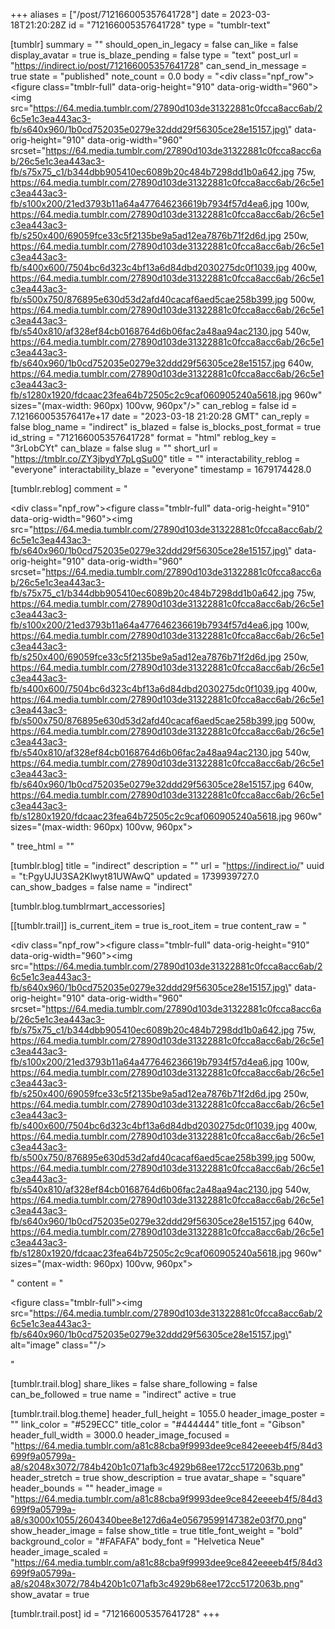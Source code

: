 +++
aliases = ["/post/712166005357641728"]
date = 2023-03-18T21:20:28Z
id = "712166005357641728"
type = "tumblr-text"

[tumblr]
summary = ""
should_open_in_legacy = false
can_like = false
display_avatar = true
is_blaze_pending = false
type = "text"
post_url = "https://indirect.io/post/712166005357641728"
can_send_in_message = true
state = "published"
note_count = 0.0
body = "<div class=\"npf_row\"><figure class=\"tmblr-full\" data-orig-height=\"910\" data-orig-width=\"960\"><img src=\"https://64.media.tumblr.com/27890d103de31322881c0fcca8acc6ab/26c5e1c3ea443ac3-fb/s640x960/1b0cd752035e0279e32ddd29f56305ce28e15157.jpg\" data-orig-height=\"910\" data-orig-width=\"960\" srcset=\"https://64.media.tumblr.com/27890d103de31322881c0fcca8acc6ab/26c5e1c3ea443ac3-fb/s75x75_c1/b344dbb905410ec6089b20c484b7298dd1b0a642.jpg 75w, https://64.media.tumblr.com/27890d103de31322881c0fcca8acc6ab/26c5e1c3ea443ac3-fb/s100x200/21ed3793b11a64a477646236619b7934f57d4ea6.jpg 100w, https://64.media.tumblr.com/27890d103de31322881c0fcca8acc6ab/26c5e1c3ea443ac3-fb/s250x400/69059fce33c5f2135be9a5ad12ea7876b71f2d6d.jpg 250w, https://64.media.tumblr.com/27890d103de31322881c0fcca8acc6ab/26c5e1c3ea443ac3-fb/s400x600/7504bc6d323c4bf13a6d84dbd2030275dc0f1039.jpg 400w, https://64.media.tumblr.com/27890d103de31322881c0fcca8acc6ab/26c5e1c3ea443ac3-fb/s500x750/876895e630d53d2afd40cacaf6aed5cae258b399.jpg 500w, https://64.media.tumblr.com/27890d103de31322881c0fcca8acc6ab/26c5e1c3ea443ac3-fb/s540x810/af328ef84cb0168764d6b06fac2a48aa94ac2130.jpg 540w, https://64.media.tumblr.com/27890d103de31322881c0fcca8acc6ab/26c5e1c3ea443ac3-fb/s640x960/1b0cd752035e0279e32ddd29f56305ce28e15157.jpg 640w, https://64.media.tumblr.com/27890d103de31322881c0fcca8acc6ab/26c5e1c3ea443ac3-fb/s1280x1920/fdcaac23fea64b72505c2c9caf060905240a5618.jpg 960w\" sizes=\"(max-width: 960px) 100vw, 960px\"/></figure></div>"
can_reblog = false
id = 7.121660053576417e+17
date = "2023-03-18 21:20:28 GMT"
can_reply = false
blog_name = "indirect"
is_blazed = false
is_blocks_post_format = true
id_string = "712166005357641728"
format = "html"
reblog_key = "3rLobCYt"
can_blaze = false
slug = ""
short_url = "https://tmblr.co/ZY3jbydY7pLgSu00"
title = ""
interactability_reblog = "everyone"
interactability_blaze = "everyone"
timestamp = 1679174428.0

[tumblr.reblog]
comment = "<p><div class=\"npf_row\"><figure class=\"tmblr-full\" data-orig-height=\"910\" data-orig-width=\"960\"><img src=\"https://64.media.tumblr.com/27890d103de31322881c0fcca8acc6ab/26c5e1c3ea443ac3-fb/s640x960/1b0cd752035e0279e32ddd29f56305ce28e15157.jpg\" data-orig-height=\"910\" data-orig-width=\"960\" srcset=\"https://64.media.tumblr.com/27890d103de31322881c0fcca8acc6ab/26c5e1c3ea443ac3-fb/s75x75_c1/b344dbb905410ec6089b20c484b7298dd1b0a642.jpg 75w, https://64.media.tumblr.com/27890d103de31322881c0fcca8acc6ab/26c5e1c3ea443ac3-fb/s100x200/21ed3793b11a64a477646236619b7934f57d4ea6.jpg 100w, https://64.media.tumblr.com/27890d103de31322881c0fcca8acc6ab/26c5e1c3ea443ac3-fb/s250x400/69059fce33c5f2135be9a5ad12ea7876b71f2d6d.jpg 250w, https://64.media.tumblr.com/27890d103de31322881c0fcca8acc6ab/26c5e1c3ea443ac3-fb/s400x600/7504bc6d323c4bf13a6d84dbd2030275dc0f1039.jpg 400w, https://64.media.tumblr.com/27890d103de31322881c0fcca8acc6ab/26c5e1c3ea443ac3-fb/s500x750/876895e630d53d2afd40cacaf6aed5cae258b399.jpg 500w, https://64.media.tumblr.com/27890d103de31322881c0fcca8acc6ab/26c5e1c3ea443ac3-fb/s540x810/af328ef84cb0168764d6b06fac2a48aa94ac2130.jpg 540w, https://64.media.tumblr.com/27890d103de31322881c0fcca8acc6ab/26c5e1c3ea443ac3-fb/s640x960/1b0cd752035e0279e32ddd29f56305ce28e15157.jpg 640w, https://64.media.tumblr.com/27890d103de31322881c0fcca8acc6ab/26c5e1c3ea443ac3-fb/s1280x1920/fdcaac23fea64b72505c2c9caf060905240a5618.jpg 960w\" sizes=\"(max-width: 960px) 100vw, 960px\"></figure></div></p>"
tree_html = ""

[tumblr.blog]
title = "indirect"
description = ""
url = "https://indirect.io/"
uuid = "t:PgyUJU3SA2Klwyt81UWAwQ"
updated = 1739939727.0
can_show_badges = false
name = "indirect"

[tumblr.blog.tumblrmart_accessories]

[[tumblr.trail]]
is_current_item = true
is_root_item = true
content_raw = "<p><div class=\"npf_row\"><figure class=\"tmblr-full\" data-orig-height=\"910\" data-orig-width=\"960\"><img src=\"https://64.media.tumblr.com/27890d103de31322881c0fcca8acc6ab/26c5e1c3ea443ac3-fb/s640x960/1b0cd752035e0279e32ddd29f56305ce28e15157.jpg\" data-orig-height=\"910\" data-orig-width=\"960\" srcset=\"https://64.media.tumblr.com/27890d103de31322881c0fcca8acc6ab/26c5e1c3ea443ac3-fb/s75x75_c1/b344dbb905410ec6089b20c484b7298dd1b0a642.jpg 75w, https://64.media.tumblr.com/27890d103de31322881c0fcca8acc6ab/26c5e1c3ea443ac3-fb/s100x200/21ed3793b11a64a477646236619b7934f57d4ea6.jpg 100w, https://64.media.tumblr.com/27890d103de31322881c0fcca8acc6ab/26c5e1c3ea443ac3-fb/s250x400/69059fce33c5f2135be9a5ad12ea7876b71f2d6d.jpg 250w, https://64.media.tumblr.com/27890d103de31322881c0fcca8acc6ab/26c5e1c3ea443ac3-fb/s400x600/7504bc6d323c4bf13a6d84dbd2030275dc0f1039.jpg 400w, https://64.media.tumblr.com/27890d103de31322881c0fcca8acc6ab/26c5e1c3ea443ac3-fb/s500x750/876895e630d53d2afd40cacaf6aed5cae258b399.jpg 500w, https://64.media.tumblr.com/27890d103de31322881c0fcca8acc6ab/26c5e1c3ea443ac3-fb/s540x810/af328ef84cb0168764d6b06fac2a48aa94ac2130.jpg 540w, https://64.media.tumblr.com/27890d103de31322881c0fcca8acc6ab/26c5e1c3ea443ac3-fb/s640x960/1b0cd752035e0279e32ddd29f56305ce28e15157.jpg 640w, https://64.media.tumblr.com/27890d103de31322881c0fcca8acc6ab/26c5e1c3ea443ac3-fb/s1280x1920/fdcaac23fea64b72505c2c9caf060905240a5618.jpg 960w\" sizes=\"(max-width: 960px) 100vw, 960px\"></figure></div></p>"
content = "<p><figure class=\"tmblr-full\"><img src=\"https://64.media.tumblr.com/27890d103de31322881c0fcca8acc6ab/26c5e1c3ea443ac3-fb/s640x960/1b0cd752035e0279e32ddd29f56305ce28e15157.jpg\" alt=\"image\" class=\"\"/></figure></p>"

[tumblr.trail.blog]
share_likes = false
share_following = false
can_be_followed = true
name = "indirect"
active = true

[tumblr.trail.blog.theme]
header_full_height = 1055.0
header_image_poster = ""
link_color = "#529ECC"
title_color = "#444444"
title_font = "Gibson"
header_full_width = 3000.0
header_image_focused = "https://64.media.tumblr.com/a81c88cba9f9993dee9ce842eeeeb4f5/84d3699f9a05799a-a8/s2048x3072/784b420b1c071afb3c4929b68ee172cc5172063b.png"
header_stretch = true
show_description = true
avatar_shape = "square"
header_bounds = ""
header_image = "https://64.media.tumblr.com/a81c88cba9f9993dee9ce842eeeeb4f5/84d3699f9a05799a-a8/s3000x1055/2604340bee8e127d6a4e05679599147382e03f70.png"
show_header_image = false
show_title = true
title_font_weight = "bold"
background_color = "#FAFAFA"
body_font = "Helvetica Neue"
header_image_scaled = "https://64.media.tumblr.com/a81c88cba9f9993dee9ce842eeeeb4f5/84d3699f9a05799a-a8/s2048x3072/784b420b1c071afb3c4929b68ee172cc5172063b.png"
show_avatar = true

[tumblr.trail.post]
id = "712166005357641728"
+++
